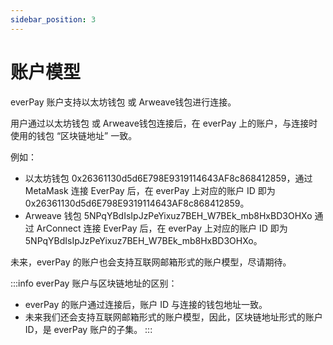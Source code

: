 ```yaml
---
sidebar_position: 3
---
```


# 账户模型

everPay 账户支持以太坊钱包 或 Arweave钱包进行连接。

用户通过以太坊钱包 或 Arweave钱包连接后，在 everPay 上的账户，与连接时使用的钱包 “区块链地址” 一致。

例如：
* 以太坊钱包 0x26361130d5d6E798E9319114643AF8c868412859，通过 MetaMask 连接 EverPay 后，在 everPay 上对应的账户 ID 即为 0x26361130d5d6E798E9319114643AF8c868412859。
* Arweave 钱包 5NPqYBdIsIpJzPeYixuz7BEH_W7BEk_mb8HxBD3OHXo 通过 ArConnect 连接 EverPay 后，在 everPay 上对应的账户 ID 即为 5NPqYBdIsIpJzPeYixuz7BEH_W7BEk_mb8HxBD3OHXo。

未来，everPay 的账户也会支持互联网邮箱形式的账户模型，尽请期待。

:::info
everPay 账户与区块链地址的区别：
* everPay 的账户通过连接后，账户 ID 与连接的钱包地址一致。
* 未来我们还会支持互联网邮箱形式的账户模型，因此，区块链地址形式的账户 ID，是 everPay 账户的子集。
:::